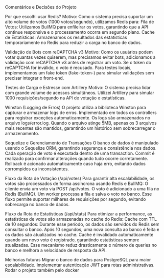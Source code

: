  Comentários e Decisões do Projeto

Por que escolhi usar Redis?
    Motivo: Como o sistema precisa suportar um alto volume de votos (1000 votos/segundo), utilizamos Redis para:
    Fila de Votos: Utilizamos BullMQ para enfileirar os votos, garantindo que a API continue responsiva e o processamento ocorra em segundo plano.
    Cache de Estatísticas: Armazenamos os resultados das estatísticas temporariamente no Redis para reduzir a carga no banco de dados.

Validação de Bots com reCAPTCHA v3
    Motivo: Como os usuários podem votar quantas vezes quiserem, mas precisamos evitar bots, adicionamos a validação com reCAPTCHA v3 antes de registrar um voto.
        Se o token do reCAPTCHA for inválido, o voto é recusado.
        Para testes locais, implementamos um fake token (fake-token-) para simular validações sem precisar integrar o front-end.

Testes de Carga e Estresse com Artillery
    Motivo: O sistema precisa lidar com grande volume de acessos simultâneos.
    Utilizei Artillery para simular 1000 requisições/segundo na API de votação e estatísticas.

Winston (Logging de Erros)
    O projeto utiliza a biblioteca Winston para capturar e armazenar logs de erros.
    Implementado em todos os controllers para registrar exceções automaticamente.
    Os logs são armazenados no arquivo logs/error.log.
    Quando o arquivo atinge 5MB, apenas os 3 arquivos mais recentes são mantidos, garantindo um histórico sem sobrecarregar o armazenamento.

Sequelize e Gerenciamento de Transações
    O banco de dados é manipulado usando o Sequelize ORM, garantindo segurança e consistência nos dados.
    Cada operação de voto é executada dentro de uma transaction.
    Commit é realizado para confirmar alterações quando tudo ocorre corretamente.
    Rollback é acionado automaticamente caso haja erro, evitando dados corrompidos ou inconsistentes.

Fluxo da Rota de Votação (/api/votes)
    Para garantir alta escalabilidade, os votos são processados de forma assíncrona usando Redis e BullMQ:
    O cliente envia um voto via POST /api/votes.
    O voto é adicionado a uma fila no Redis (BullMQ).
    Um worker processa a fila e salva o voto no banco.
    Esse fluxo permite suportar milhares de requisições por segundo, evitando sobrecarga no banco de dados.

Fluxo da Rota de Estatísticas (/api/stats)
    Para otimizar a performance, as estatísticas de votos são armazenadas no cache do Redis:
    Cache com TTL de 10 segundos:
    Durante esse período, os dados são servidos do Redis sem consultar o banco.
    Após 10 segundos, uma nova consulta ao banco é feita e os dados são atualizados no cache.
    Cache é invalidado automaticamente quando um novo voto é registrado, garantindo estatísticas sempre atualizadas.
    Esse mecanismo reduz drasticamente o número de queries no banco e melhora a velocidade de resposta da API.

Melhorias futuras
    Migrar o banco de dados para PostgreSQL para maior escalabilidade.
    Implementar autenticação JWT para rotas administrativas.
    Rodar o projeto também pelo docker

